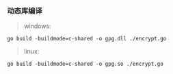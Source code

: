 ### 动态库编译
> windows:
>
`go build -buildmode=c-shared -o gpg.dll ./encrypt.go`

> linux:
>
`go build -buildmode=c-shared -o gpg.so ./encrypt.go`
